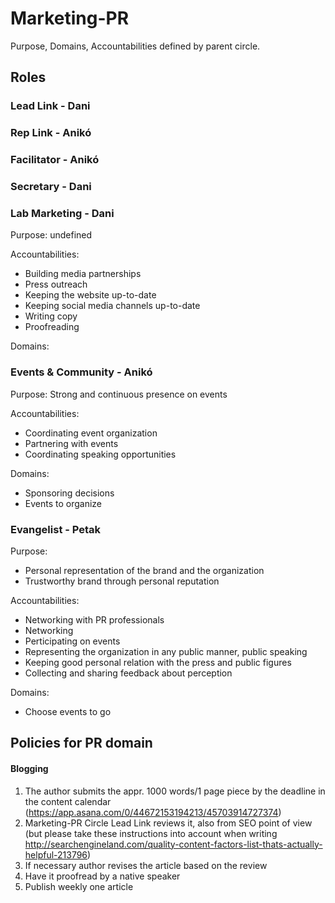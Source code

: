 # Marketing-PR

Purpose, Domains, Accountabilities defined by parent circle.

## Roles

### Lead Link - Dani
### Rep Link - Anikó
### Facilitator - Anikó
### Secretary - Dani

### Lab Marketing - Dani

Purpose: undefined

Accountabilities:
- Building media partnerships
- Press outreach
- Keeping the website up-to-date
- Keeping social media channels up-to-date
- Writing copy
- Proofreading

Domains:

### Events & Community - Anikó

Purpose: Strong and continuous presence on events

Accountabilities:
- Coordinating event organization
- Partnering with events
- Coordinating speaking opportunities

Domains:
- Sponsoring decisions
- Events to organize

### Evangelist - Petak

Purpose:
- Personal representation of the brand and the organization
- Trustworthy brand through personal reputation

Accountabilities:
- Networking with PR professionals
- Networking
- Perticipating on events
- Representing the organization in any public manner, public speaking
- Keeping good personal relation with the press and public figures
- Collecting and sharing feedback about perception

Domains:
- Choose events to go


## Policies for PR domain

#### Blogging

1. The author submits the appr. 1000 words/1 page piece by the deadline in the content calendar (https://app.asana.com/0/44672153194213/45703914727374)
2. Marketing-PR Circle Lead Link reviews it, also from SEO point of view (but please take these instructions into account when writing http://searchengineland.com/quality-content-factors-list-thats-actually-helpful-213796)
3. If necessary author revises the article based on the review
4. Have it proofread by a native speaker
5. Publish weekly one article
